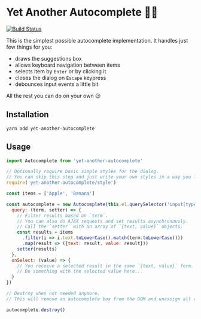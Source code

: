 # Yet Another Autocomplete 🙅‍♂️

[![Build Status](https://travis-ci.org/luchkonikita/yet-another-autocomplete.svg?branch=master)](https://travis-ci.org/luchkonikita/yet-another-autocomplete)

This is the simplest possible autocomplete implementation.
It handles just few things for you:
- draws the suggestions box
- allows keyboard navigation between items
- selects item by `Enter` or by clicking it
- closes the dialog on `Escape` keypress
- debounces input events a little bit

All the rest you can do on your own 😉

## Installation

```
yarn add yet-another-autocomplete
```

## Usage

```javascript
import Autocomplete from 'yet-another-autocomplete'

// Optionally require basic simple styles for the dialog.
// You can skip this step and just write your own styles in a way you like.
require('yet-another-autocomplete/style')

const items = ['Apple', 'Banana']

const autocomplete = new Autocomplete(this.el.querySelector('input[type="text"]'), {
  query: (term, setter) => {
    // Filter results based on `term`.
    // You can also do AJAX requests and set results asynchronously.
    // Call the `setter` with an array of `{text, value}` objects.
    const results = items
      .filter(i => i.text.toLowerCase().match(term.toLowerCase()))
      .map(result => ({text: result, value: result}))
    setter(results)
  },
  onSelect: (value) => {
    // You receive a selected result in the same `{text, value}` form.
    // Do something with the selected value here...
  }
})

// Destroy when not needed anymore.
// This will remove an autocomplete box from the DOM and unassign all related event listeners.

autocomplete.destroy()

```
